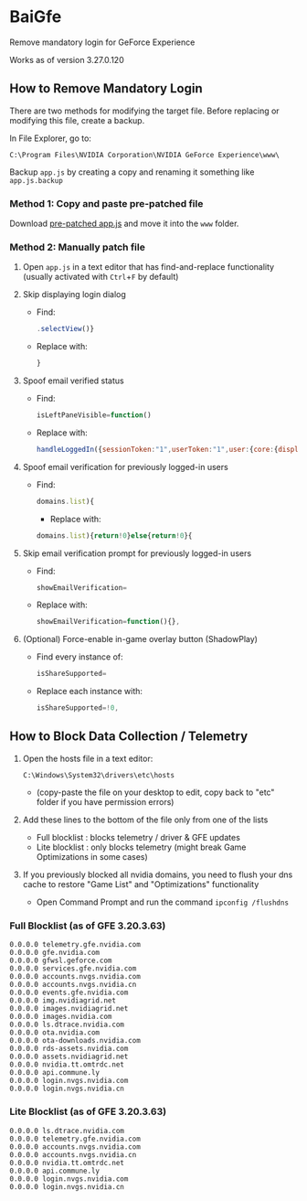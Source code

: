 # BaiGfe

Remove mandatory login for GeForce Experience

Works as of version 3.27.0.120

## How to Remove Mandatory Login

There are two methods for modifying the target file. Before replacing or
modifying this file, create a backup.

In File Explorer, go to:

``` Text
C:\Program Files\NVIDIA Corporation\NVIDIA GeForce Experience\www\
```

Backup `app.js` by creating a copy and renaming it something like
`app.js.backup`

### Method 1: Copy and paste pre-patched file

Download [pre-patched app.js](app.js) and move it into the `www` folder.

### Method 2: Manually patch file

1. Open `app.js` in a text editor that has find-and-replace functionality
(usually activated with `Ctrl`+`F` by default)

2. Skip displaying login dialog
    - Find:
        ``` JavaScript
        .selectView()}
        ```
    - Replace with:
        ``` JavaScript
        }
        ```

3. Spoof email verified status
    - Find:
        ``` JavaScript
        isLeftPaneVisible=function()
        ```
    - Replace with:
        ``` JavaScript
        handleLoggedIn({sessionToken:"1",userToken:"1",user:{core:{displayName:"",primaryEmailVerified:!0}}});
        ```

4. Spoof email verification for previously logged-in users
    - Find:
        ``` JavaScript
        domains.list){
        ```
        - Replace with:
        ``` JavaScript
        domains.list){return!0}else{return!0}{
        ```

5. Skip email verification prompt for previously logged-in users
    - Find:
        ``` JavaScript
        showEmailVerification=
        ```
    - Replace with:
        ``` JavaScript
        showEmailVerification=function(){},
        ```

6. (Optional) Force-enable in-game overlay button (ShadowPlay)
    - Find every instance of:
        ``` JavaScript
        isShareSupported=
        ```
    - Replace each instance with:
        ``` JavaScript
        isShareSupported=!0,
        ```

## How to Block Data Collection / Telemetry

1. Open the hosts file in a text editor:
    ``` Text
    C:\Windows\System32\drivers\etc\hosts
    ```
    - (copy-paste the file on your desktop to edit, copy back to "etc" folder
      if you have permission errors)

2. Add these lines to the bottom of the file only from one of the lists
    - Full blocklist
        : blocks telemetry / driver & GFE updates
    - Lite blocklist
        : only blocks telemetry (might break Game Optimizations in some cases)

3. If you previously blocked all nvidia domains, you need to flush your dns
cache to restore "Game List" and "Optimizations" functionality
    - Open Command Prompt and run the command `ipconfig /flushdns`

### Full Blocklist (as of GFE 3.20.3.63)

`0.0.0.0 telemetry.gfe.nvidia.com`  
`0.0.0.0 gfe.nvidia.com`  
`0.0.0.0 gfwsl.geforce.com`  
`0.0.0.0 services.gfe.nvidia.com`  
`0.0.0.0 accounts.nvgs.nvidia.com`  
`0.0.0.0 accounts.nvgs.nvidia.cn`  
`0.0.0.0 events.gfe.nvidia.com`  
`0.0.0.0 img.nvidiagrid.net`  
`0.0.0.0 images.nvidiagrid.net`  
`0.0.0.0 images.nvidia.com`  
`0.0.0.0 ls.dtrace.nvidia.com`  
`0.0.0.0 ota.nvidia.com`  
`0.0.0.0 ota-downloads.nvidia.com`  
`0.0.0.0 rds-assets.nvidia.com`  
`0.0.0.0 assets.nvidiagrid.net`  
`0.0.0.0 nvidia.tt.omtrdc.net`  
`0.0.0.0 api.commune.ly`  
`0.0.0.0 login.nvgs.nvidia.com`  
`0.0.0.0 login.nvgs.nvidia.cn`  

### Lite Blocklist (as of GFE 3.20.3.63)

`0.0.0.0 ls.dtrace.nvidia.com`  
`0.0.0.0 telemetry.gfe.nvidia.com`  
`0.0.0.0 accounts.nvgs.nvidia.com`  
`0.0.0.0 accounts.nvgs.nvidia.cn`  
`0.0.0.0 nvidia.tt.omtrdc.net`  
`0.0.0.0 api.commune.ly`  
`0.0.0.0 login.nvgs.nvidia.com`  
`0.0.0.0 login.nvgs.nvidia.cn`  
